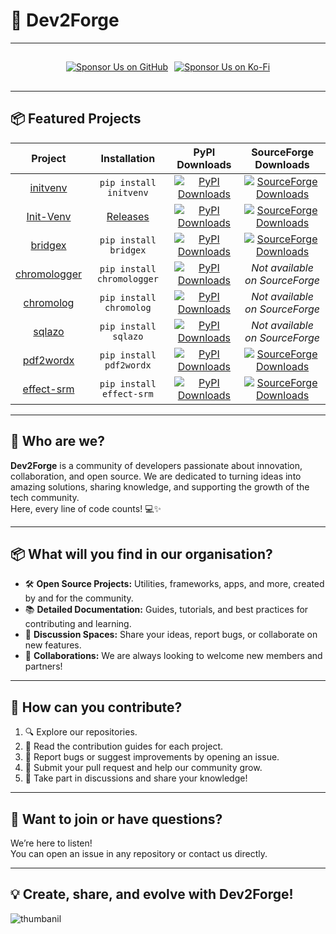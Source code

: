 # 🚀 Dev2Forge

---

<div align="center" style="display: flex; align-items: center; justify-content: center; margin: 10px 0; gap: 10px; max-height: 48px; height: 48px;">
  <a href="https://github.com/sponsors/dev2forge" target="_blank">
  <img src="https://img.shields.io/badge/Sponsor-%F0%9F%92%96%20Dev2Forge-blue?style=for-the-badge&logo=github" alt="Sponsor Us on GitHub">
</a>
  <a href="https://ko-fi.com/O5O41GW0EU" target="_blank" id="ko-fi-gitub">
  <img src="https://ko-fi.com/img/githubbutton_sm.svg" alt="Sponsor Us on Ko-Fi">
</a>
</div>

---

## 📦 Featured Projects

| Project      | Installation         | PyPI Downloads                                                                                      | SourceForge Downloads                                                                                              |
| :-------------: | :-----------------------------: | :---------------------------------------------------------------------------------------------------: | :------------------------------------------------------------------------------------------------------------------: |
| [initvenv](https://github.com/Dev2Forge/initvenv) | `pip install initvenv` | <a href="https://pepy.tech/projects/initvenv"><img src="https://static.pepy.tech/personalized-badge/initvenv?period=total&units=INTERNATIONAL_SYSTEM&left_color=BLACK&right_color=BLUE&left_text=downloads" alt="PyPI Downloads"></a>       | [![SourceForge Downloads](https://img.shields.io/sourceforge/dt/Init-Venv.svg?color=blue)](https://sourceforge.net/projects/Init-Venv/files/latest/download)|
| [Init-Venv](https://github.com/Dev2Forge/Init-Venv) | [Releases](https://github.com/Dev2Forge/Init-Venv/releases/) | <a href="https://pepy.tech/projects/initvenv"><img src="https://static.pepy.tech/personalized-badge/initvenv?period=total&units=INTERNATIONAL_SYSTEM&left_color=BLACK&right_color=BLUE&left_text=downloads" alt="PyPI Downloads"></a>  | [![SourceForge Downloads](https://img.shields.io/sourceforge/dt/Init-Venv.svg?color=blue)](https://sourceforge.net/projects/Init-Venv/files/latest/download)|
| [bridgex](https://github.com/Dev2Forge/bridgex) | `pip install bridgex` | <a href="https://pepy.tech/projects/bridgex"><img src="https://static.pepy.tech/personalized-badge/bridgex?period=total&units=INTERNATIONAL_SYSTEM&left_color=BLACK&right_color=BLUE&left_text=downloads" alt="PyPI Downloads"></a>        | [![SourceForge Downloads](https://img.shields.io/sourceforge/dt/bridgex.svg?color=blue)](https://sourceforge.net/projects/bridgex/files/latest/download)|
| [chromologger](https://github.com/Dev2Forge/chromologger) | `pip install chromologger` | <a href="https://pepy.tech/projects/chromologger"><img src="https://static.pepy.tech/personalized-badge/chromologger?period=total&units=INTERNATIONAL_SYSTEM&left_color=BLACK&right_color=BLUE&left_text=downloads" alt="PyPI Downloads"></a> | _Not available on SourceForge_                                                                                     |
| [chromolog](https://github.com/Dev2Forge/chromolog)       | `pip install chromolog`    | <a href="https://pepy.tech/projects/chromolog"><img src="https://static.pepy.tech/personalized-badge/chromolog?period=total&units=INTERNATIONAL_SYSTEM&left_color=BLACK&right_color=BLUE&left_text=downloads" alt="PyPI Downloads"></a>           | _Not available on SourceForge_                                                                                     |
| [sqlazo](https://github.com/Dev2Forge/sqlazo)             | `pip install sqlazo`       | <a href="https://pepy.tech/projects/sqlazo"><img src="https://static.pepy.tech/personalized-badge/sqlazo?period=total&units=INTERNATIONAL_SYSTEM&left_color=BLACK&right_color=BLUE&left_text=downloads" alt="PyPI Downloads"></a>                 | _Not available on SourceForge_                                                                                     |
| [pdf2wordx](https://github.com/Dev2Forge/pdf2wordx)       | `pip install pdf2wordx`    | <a href="https://pepy.tech/projects/pdf2wordx"><img src="https://static.pepy.tech/personalized-badge/pdf2wordx?period=total&units=INTERNATIONAL_SYSTEM&left_color=BLACK&right_color=BLUE&left_text=downloads" alt="PyPI Downloads"></a>      | [![SourceForge Downloads](https://img.shields.io/sourceforge/dt/pdf-to-word-docx.svg?color=blue)](https://sourceforge.net/projects/pdf-to-word-docx/files/latest/download)    |
| [effect-srm](https://github.com/Dev2Forge/e-srm) | `pip install effect-srm` | <a href="https://pepy.tech/projects/effect-srm"><img src="https://static.pepy.tech/personalized-badge/effect-srm?period=total&units=INTERNATIONAL_SYSTEM&left_color=BLACK&right_color=BLUE&left_text=downloads" alt="PyPI Downloads"></a>         | [![SourceForge Downloads](https://img.shields.io/sourceforge/dt/e-srm.svg?color=blue)](https://sourceforge.net/projects/e-srm/files/latest/download)                         |

---

## 🌟 Who are we?

**Dev2Forge** is a community of developers passionate about innovation, collaboration, and open source. We are dedicated to turning ideas into amazing solutions, sharing knowledge, and supporting the growth of the tech community.  
Here, every line of code counts! 💻✨

---

## 📦 What will you find in our organisation?

- 🛠️ **Open Source Projects:** Utilities, frameworks, apps, and more, created by and for the community.
- 📚 **Detailed Documentation:** Guides, tutorials, and best practices for contributing and learning.
- 💬 **Discussion Spaces:** Share your ideas, report bugs, or collaborate on new features.
- 🤝 **Collaborations:** We are always looking to welcome new members and partners!

---

## 🚩 How can you contribute?

1. 🔍 Explore our repositories.
2. 📖 Read the contribution guides for each project.
3. 🐛 Report bugs or suggest improvements by opening an issue.
4. 🚀 Submit your pull request and help our community grow.
5. 🎉 Take part in discussions and share your knowledge!

---

## 📣 Want to join or have questions?

We’re here to listen!  
You can open an issue in any repository or contact us directly.

---

## 💡 Create, share, and evolve with Dev2Forge!

![thumbanil](https://cdn.jsdelivr.net/gh/tutosrive/images-projects-srm-trg@main/dev2forge/thumbanil-dev2forge1.webp)
